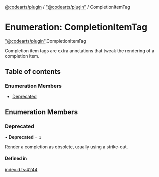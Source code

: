 [@codearts/plugin](../README.md) / ["@codearts/plugin"](../modules/_codearts_plugin_.md) / CompletionItemTag

# Enumeration: CompletionItemTag

["@codearts/plugin"](../modules/_codearts_plugin_.md).CompletionItemTag

Completion item tags are extra annotations that tweak the rendering of a completion
item.

## Table of contents

### Enumeration Members

- [Deprecated](codearts_plugin_.CompletionItemTag.md#deprecated)

## Enumeration Members

### Deprecated

• **Deprecated** = ``1``

Render a completion as obsolete, usually using a strike-out.

#### Defined in

[index.d.ts:4244](https://github.com/shuyaqian/cloudide-plugin-api/blob/5b69219/index.d.ts#L4244)
